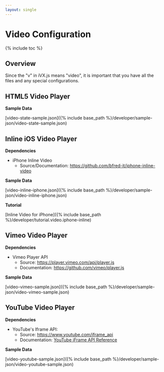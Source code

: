 ```yaml
---
layout: single
---
```


# Video Configuration

{% include toc %}

## Overview

Since the "v" in iVX.js means "video", it is important that you have all the files and any special configurations.

## HTML5 Video Player

__Sample Data__

[video-state-sample.json]({% include base_path %}/developer/sample-json/video-state-sample.json)

## Inline iOS Video Player

__Dependencies__

* iPhone Inline Video
    * Source/Documentation: https://github.com/bfred-it/iphone-inline-video

__Sample Data__

[video-inline-iphone.json]({% include base_path %}/developer/sample-json/video-inline-iphone.json)

__Tutorial__

[Inline Video for iPhone]({% include base_path %}/developer/tutorial.video.iphone-inline)

## Vimeo Video Player

__Dependencies__

* Vimeo Player API
    * Source: https://player.vimeo.com/api/player.js
    * Documentation: https://github.com/vimeo/player.js

__Sample Data__ 

[video-vimeo-sample.json]({% include base_path %}/developer/sample-json/video-vimeo-sample.json)

## YouTube Video Player

__Dependencies__

* YouTube's Iframe API: 
    * Source: https://www.youtube.com/iframe_api
    * Documentation: [YouTube iFrame API Reference](https://developers.google.com/youtube/iframe_api_reference)

__Sample Data__ 

[video-youtube-sample.json]({% include base_path %}/developer/sample-json/video-youtube-sample.json)